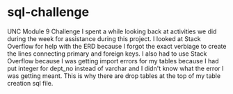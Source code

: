 # sql-challenge
UNC Module 9 Challenge
I spent a while looking back at activities we did during the week for assistance during this project. I looked at Stack Overflow for help with the ERD because I forgot the exact verbiage to create the lines connecting primary and foreign keys.  I also had to use Stack Overflow because I was getting import errors for my tables because I had put integer for dept_no instead of varchar and I didn't know what the error I was getting meant.  This is why there are drop tables at the top of my table creation sql file.

